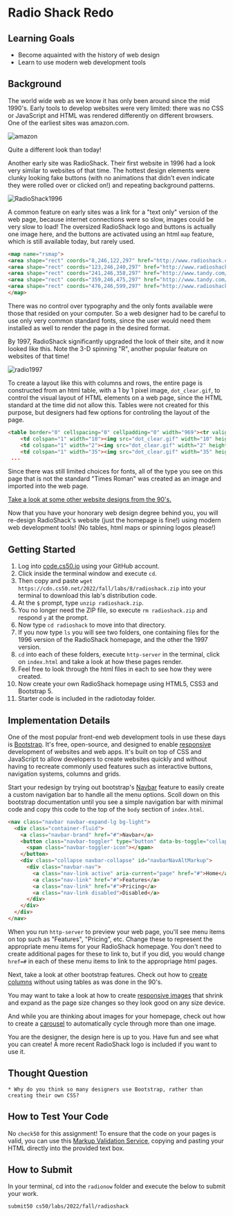 # Radio Shack Redo

## Learning Goals

  * Become aquainted with the history of web design
  * Learn to use modern web development tools

## Background

The world wide web as we know it has only been around since the mid 1990's. Early tools to develop websites were very limited: there was no CSS or JavaScript and HTML was rendered differently on different browsers. One of the earliest sites was amazon.com.

![amazon](amazon.png)

Quite a different look than today!

Another early site was RadioShack. Their first website in 1996 had a look very similar to websites of that time. The hottest design elements were clunky looking fake buttons (with no animations that didn't even indicate they were rolled over or clicked on!) and repeating background patterns.

![RadioShack1996](radio1996.png)

A common feature on early sites was a link for a "text only" version of the web page, because internet connections were so slow, images could be very slow to load! The oversized RadioShack logo and buttons is actually one image here, and the buttons are activated using an html `map` feature, which is still available today, but rarely used.

```html
<map name="rsmap">
<area shape="rect" coords="8,246,122,297" href="http://www.radioshack.com/rsstorelocator/rszip?1">
<area shape="rect" coords="123,246,240,297" href="http://www.radioshack.com/rsfuture.html">
<area shape="rect" coords="241,246,358,297" href="http://www.tandy.com/contacts/">
<area shape="rect" coords="359,246,475,297" href="http://www.tandy.com/press.html">
<area shape="rect" coords="476,246,599,297" href="http://www.radioshack.com/history/">
</map>
```
There was no control over typography and the only fonts available were those that resided on your computer. So a web designer had to be careful to use only very common standard fonts, since the user would need them installed as well to render the page in the desired format.

By 1997, RadioShack significantly upgraded the look of their site, and it now looked like this. Note the 3-D spinning "R", another popular feature on websites of that time!

![radio1997](spinningR.gif)

To create a layout like this with columns and rows, the entire page is constructed from an html table, with a 1 by 1 pixel image, `dot_clear.gif`, to control the visual layout of HTML elements on a web page, since the HTML standard at the time did not allow this. Tables were not created for this purpose, but designers had few options for controling the layout of the page.

```html
<table border="0" cellspacing="0" cellpadding="0" width="969"><tr valign="top" align="left">
	<td colspan="1" width="10"><img src="dot_clear.gif" width="10" height="1" border="0"></td>
	<td colspan="1" width="2"><img src="dot_clear.gif" width="2" height="1" border="0"></td>
	<td colspan="1" width="35"><img src="dot_clear.gif" width="35" height="1" border="0"></td
 ...
 ```
Since there was still limited choices for fonts, all of the type you see on this page that is not the standard "Times Roman" was created as an image and imported into the web page.
 
[Take a look at some other website designs from the 90's.](https://www.justinmind.com/blog/10-90s-websites-designs-you-wont-believe-existed/)

Now that you have your honorary web design degree behind you, you will re-design RadioShack's website (just the homepage is fine!) using modern web development tools! (No tables, html maps or spinning logos please!)

## Getting Started

1. Log into [code.cs50.io](https://code.cs50.io/) using your GitHub account. 
2. Click inside the terminal window and execute `cd`.
3. Then copy and paste `wget https://cdn.cs50.net/2022/fall/labs/8/radioshack.zip` into your terminal to download this lab's distribution code.
4. At the `$` prompt, type `unzip radioshack.zip`.
5. You no longer need the ZIP file, so execute `rm radioshack.zip` and respond `y` at the prompt.
6. Now type `cd radioshack` to move into that directory.
7. If you now type `ls` you will see two folders, one containing files for the 1996 version of the RadioShack homepage, and the other the 1997 version.
8. `cd` into each of these folders, execute `http-server` in the terminal, click on `index.html` and take a look at how these pages render.
9. Feel free to look through the html files in each to see how they were created.
10. Now create your own RadioShack homepage using HTML5, CSS3 and Bootstrap 5.
11. Starter code is included in the radiotoday folder.


## Implementation Details

One of the most popular front-end web development tools in use these days is [Bootstrap](https://getbootstrap.com/docs/5.2/getting-started/introduction/). It's free, open-source, and designed to enable [responsive](https://www.techtarget.com/whatis/definition/responsive-design) development of websites and web apps. It's built on top of CSS and JavaScript to allow developers to create websites quickly and without having to recreate commonly used features such as interactive buttons, navigation systems, columns and grids.

Start your redesign by trying out bootstrap's [Navbar](https://getbootstrap.com/docs/5.2/components/navbar/) feature to easily create a custom navigation bar to handle all the menu options. Scoll down on this bootstrap documentation until you see a simple navigation bar with minimal code and copy this code to the top of the `body` section of `index.html`.

```html
<nav class="navbar navbar-expand-lg bg-light">
  <div class="container-fluid">
    <a class="navbar-brand" href="#">Navbar</a>
    <button class="navbar-toggler" type="button" data-bs-toggle="collapse" data-bs-target="#navbarNavAltMarkup" aria-controls="navbarNavAltMarkup" aria-expanded="false" aria-label="Toggle navigation">
      <span class="navbar-toggler-icon"></span>
    </button>
    <div class="collapse navbar-collapse" id="navbarNavAltMarkup">
      <div class="navbar-nav">
        <a class="nav-link active" aria-current="page" href="#">Home</a>
        <a class="nav-link" href="#">Features</a>
        <a class="nav-link" href="#">Pricing</a>
        <a class="nav-link disabled">Disabled</a>
      </div>
    </div>
  </div>
</nav>
```

When you run `http-server` to preview your web page, you'll see menu items on top such as "Features", "Pricing", etc. Change these to represent the appropriate menu items for your RadioShack homepage. You don't need to create additional pages for these to link to, but if you did, you would change `href=#` in each of these menu items to link to the appropriage html pages.

Next, take a look at other bootstrap features. Check out how to [create columns](https://getbootstrap.com/docs/5.2/layout/columns/) without using tables as was done in the 90's. 

You may want to take a look at how to create [responsive images](https://getbootstrap.com/docs/5.2/content/images/) that shrink and expand as the page size changes so they look good on any size device.

And while you are thinking about images for your homepage, check out how to create a [carousel](https://getbootstrap.com/docs/5.2/components/carousel/) to automatically cycle through more than one image.

You are the designer, the design here is up to you. Have fun and see what you can create! A more recent RadioShack logo is included if you want to use it.

## Thought Question

	* Why do you think so many designers use Bootstrap, rather than creating their own CSS?
	
## How to Test Your Code

No `check50` for this assignment! To ensure that the code on your pages is valid, you can use this [Markup Validation Service](https://validator.w3.org/#validate_by_input), copying and pasting your HTML directly into the provided text box.

## How to Submit

In your terminal, cd into the `radionow` folder and execute the below to submit your work.

```
submit50 cs50/labs/2022/fall/radioshack
```

